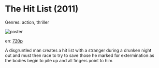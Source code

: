 # The Hit List (2011)

Genres: action, thriller

![poster](http://image.tmdb.org/t/p/w500/1FOaPY4hj8QDAygkdL2r6QSMs4k.jpg)

en:
  [720p](magnet:?xt=urn:btih:DE31581BF9EFB9652698F416180B6404F4A9A992&tr=udp://glotorrents.pw:6969/announce&tr=udp://tracker.opentrackr.org:1337/announce&tr=udp://torrent.gresille.org:80/announce&tr=udp://tracker.openbittorrent.com:80&tr=udp://tracker.coppersurfer.tk:6969&tr=udp://tracker.leechers-paradise.org:6969&tr=udp://p4p.arenabg.ch:1337&tr=udp://tracker.internetwarriors.net:1337)
  


A disgruntled man creates a hit list with a stranger during a drunken night out and must then race to try to save those he marked for extermination as the bodies begin to pile up and all fingers point to him.